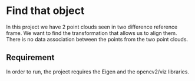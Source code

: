 # Find that object

In this project we have 2 point clouds seen in two difference reference frame. 
We want to find the transformation that allows us to align them. 
There is no data association between the points from the two point clouds. 

## Requirement

In order to run, the project requires the Eigen and the opencv2/viz libraries.